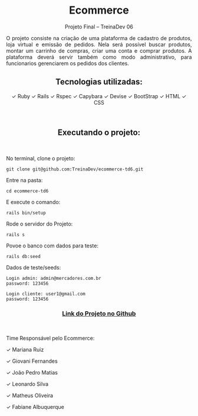 <h1 align="center"> Ecommerce </h1>

<p align="center"> Projeto Final – TreinaDev 06</p>

<p align="justify">
  O projeto consiste na criação de uma plataforma de cadastro de produtos, loja virtual e emissão de pedidos. Nela será possível buscar produtos, montar um carrinho de compras, criar uma conta e comprar produtos. A plataforma deverá servir também como modo administrativo, para funcionarios gerenciarem os pedidos dos clientes.
</p>

<h2 align="center"> Tecnologias utilizadas: </h2>
<p align="center">
&#10003; Ruby 
&#10003; Rails 
&#10003; Rspec
&#10003; Capybara
&#10003; Devise
&#10003; BootStrap
&#10003; HTML
&#10003; CSS
</p>

<br>
<h2 align="center"> Executando o projeto: </h2>
<br>

No terminal, clone o projeto:
```
git clone git@github.com:TreinaDev/ecommerce-td6.git
```

Entre na pasta:
```
cd ecommerce-td6
```

E execute o comando:
```
rails bin/setup

```

Rode o servidor do Projeto:
```
rails s
```

Povoe o banco com dados para teste:
```
rails db:seed
```

Dados de teste/seeds:
```
Login admin: admin@mercadores.com.br
password: 123456

Login cliente: user1@gmail.com
password: 123456
```

<h3 align="center">
  <a href="https://github.com/TreinaDev/ecommerce-td6/projects/1">
   Link do Projeto no Github</a>
</h3>
<br>
<p>Time Responsável pelo Ecommerce:</p>

<p>&#10003; Mariana Ruiz</p>
<p>&#10003; Giovani Fernandes</p>
<p>&#10003; João Pedro Matias</p>
<p>&#10003; Leonardo Silva</p>
<p>&#10003; Matheus Oliveira</p>
<p>&#10003; Fabiane Albuquerque</p>
